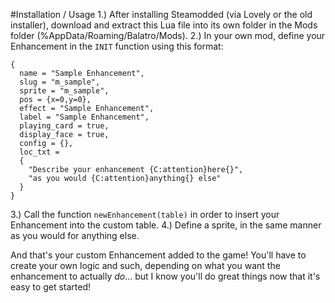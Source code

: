 #Installation / Usage
1.) After installing Steamodded (via Lovely or the old installer), download and extract this Lua file into its own folder in the Mods folder (%AppData/Roaming/Balatro/Mods).
2.) In your own mod, define your Enhancement in the `INIT` function using this format:
```
{
  name = "Sample Enhancement",
  slug = "m_sample",
  sprite = "m_sample",
  pos = {x=0,y=0},
  effect = "Sample Enhancement",
  label = "Sample Enhancement",
  playing_card = true,
  display_face = true,
  config = {},
  loc_txt =
  {
    "Describe your enhancement {C:attention}here{}",
    "as you would {C:attention}anything{} else"
  }
}
```
3.) Call the function `newEnhancement(table)` in order to insert your Enhancement into the custom table.
4.) Define a sprite, in the same manner as you would for anything else.

And that's your custom Enhancement added to the game! You'll have to create your own logic and such, depending on what you want the enhancement to actually *do*... but I know you'll do great things now that it's easy to get started!
